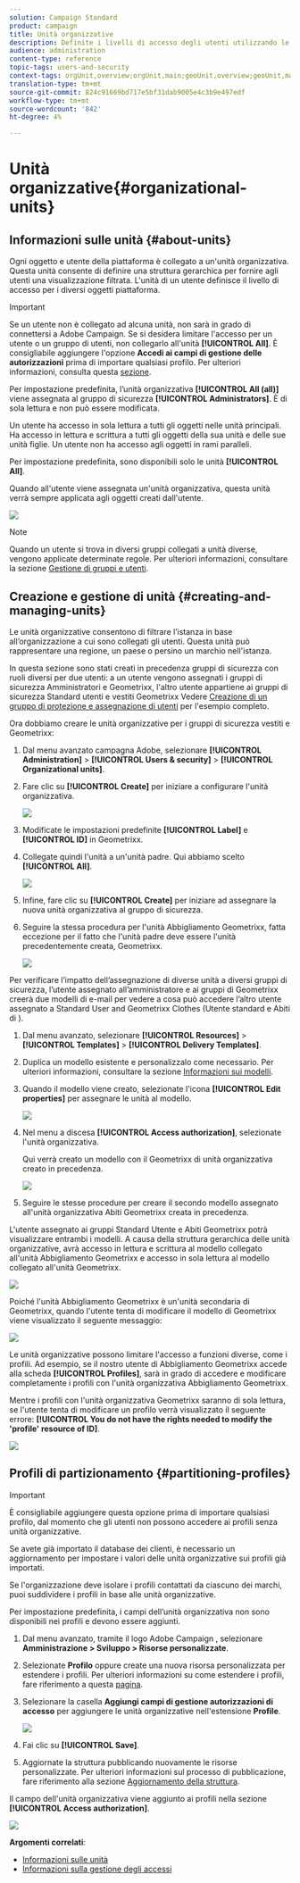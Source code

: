 ```yaml
---
solution: Campaign Standard
product: campaign
title: Unità organizzative
description: Definite i livelli di accesso degli utenti utilizzando le unità organizzative.
audience: administration
content-type: reference
topic-tags: users-and-security
context-tags: orgUnit,overview;orgUnit,main;geoUnit,overview;geoUnit,main
translation-type: tm+mt
source-git-commit: 824c91669bd717e5bf31dab9005e4c3b9e497edf
workflow-type: tm+mt
source-wordcount: '842'
ht-degree: 4%

---
```



# Unità organizzative{#organizational-units}

## Informazioni sulle unità {#about-units}

Ogni oggetto e utente della piattaforma è collegato a un&#39;unità organizzativa. Questa unità consente di definire una struttura gerarchica per fornire agli utenti una visualizzazione filtrata. L&#39;unità di un utente definisce il livello di accesso per i diversi oggetti piattaforma.

>[!IMPORTANT]
>
>Se un utente non è collegato ad alcuna unità, non sarà in grado di connettersi a  Adobe Campaign. Se si desidera limitare l&#39;accesso per un utente o un gruppo di utenti, non collegarlo all&#39;unità **[!UICONTROL All]**. È consigliabile aggiungere l&#39;opzione **Accedi ai campi di gestione delle autorizzazioni** prima di importare qualsiasi profilo. Per ulteriori informazioni, consulta questa [sezione](../../administration/using/organizational-units.md#partitioning-profiles).
>
>Per impostazione predefinita, l’unità organizzativa **[!UICONTROL All (all)]** viene assegnata al gruppo di sicurezza **[!UICONTROL Administrators]**. È di sola lettura e non può essere modificata.

Un utente ha accesso in sola lettura a tutti gli oggetti nelle unità principali. Ha accesso in lettura e scrittura a tutti gli oggetti della sua unità e delle sue unità figlie. Un utente non ha accesso agli oggetti in rami paralleli.

Per impostazione predefinita, sono disponibili solo le unità **[!UICONTROL All]**.

Quando all&#39;utente viene assegnata un&#39;unità organizzativa, questa unità verrà sempre applicata agli oggetti creati dall&#39;utente.

![](assets/user_management_2.png)

>[!NOTE]
>
>Quando un utente si trova in diversi gruppi collegati a unità diverse, vengono applicate determinate regole. Per ulteriori informazioni, consultare la sezione [Gestione di gruppi e utenti](../../administration/using/managing-groups-and-users.md).

## Creazione e gestione di unità {#creating-and-managing-units}

Le unità organizzative consentono di filtrare l’istanza in base all’organizzazione a cui sono collegati gli utenti. Questa unità può rappresentare una regione, un paese o persino un marchio nell&#39;istanza.

In questa sezione sono stati creati in precedenza gruppi di sicurezza con ruoli diversi per due utenti: a un utente vengono assegnati i gruppi di sicurezza Amministratori e Geometrixx, l&#39;altro utente appartiene ai gruppi di sicurezza Standard utenti e vestiti Geometrixx Vedere [Creazione di un gruppo di protezione e assegnazione di utenti](../../administration/using/managing-groups-and-users.md#creating-a-security-group-and-assigning-users) per l&#39;esempio completo.

Ora dobbiamo creare le unità organizzative per i gruppi di sicurezza vestiti e Geometrixx:

1. Dal menu avanzato  campagna Adobe, selezionare **[!UICONTROL Administration]** > **[!UICONTROL Users & security]** > **[!UICONTROL Organizational units]**.
1. Fare clic su **[!UICONTROL Create]** per iniziare a configurare l&#39;unità organizzativa.

   ![](assets/manage_units_1.png)

1. Modificate le impostazioni predefinite **[!UICONTROL Label]** e **[!UICONTROL ID]** in Geometrixx.
1. Collegate quindi l&#39;unità a un&#39;unità padre. Qui abbiamo scelto **[!UICONTROL All]**.

   ![](assets/manage_units_2.png)

1. Infine, fare clic su **[!UICONTROL Create]** per iniziare ad assegnare la nuova unità organizzativa al gruppo di sicurezza.
1. Seguire la stessa procedura per l&#39;unità Abbigliamento Geometrixx, fatta eccezione per il fatto che l&#39;unità padre deve essere l&#39;unità precedentemente creata, Geometrixx.

   ![](assets/manage_units_3.png)

Per verificare l’impatto dell’assegnazione di diverse unità a diversi gruppi di sicurezza, l’utente assegnato all’amministratore e ai gruppi di Geometrixx creerà due modelli di e-mail per vedere a cosa può accedere l’altro utente assegnato a Standard User and Geometrixx Clothes (Utente standard e Abiti di ).

1. Dal menu avanzato, selezionare **[!UICONTROL Resources]** > **[!UICONTROL Templates]** > **[!UICONTROL Delivery Templates]**.
1. Duplica un modello esistente e personalizzalo come necessario. Per ulteriori informazioni, consultare la sezione [Informazioni sui modelli](../../start/using/marketing-activity-templates.md).
1. Quando il modello viene creato, selezionate l&#39;icona **[!UICONTROL Edit properties]** per assegnare le unità al modello.

   ![](assets/manage_units_6.png)

1. Nel menu a discesa **[!UICONTROL Access authorization]**, selezionate l&#39;unità organizzativa.

   Qui verrà creato un modello con il Geometrixx di unità organizzativa creato in precedenza.

   ![](assets/manage_units_5.png)

1. Seguire le stesse procedure per creare il secondo modello assegnato all&#39;unità organizzativa Abiti Geometrixx creata in precedenza.

L&#39;utente assegnato ai gruppi Standard Utente e Abiti Geometrixx potrà visualizzare entrambi i modelli. A causa della struttura gerarchica delle unità organizzative, avrà accesso in lettura e scrittura al modello collegato all&#39;unità Abbigliamento Geometrixx e accesso in sola lettura al modello collegato all&#39;unità Geometrixx.

![](assets/manage_units_7.png)

Poiché l&#39;unità Abbigliamento Geometrixx è un&#39;unità secondaria di Geometrixx, quando l&#39;utente tenta di modificare il modello di Geometrixx viene visualizzato il seguente messaggio:

![](assets/manage_units_8.png)

Le unità organizzative possono limitare l&#39;accesso a funzioni diverse, come i profili. Ad esempio, se il nostro utente di Abbigliamento Geometrixx accede alla scheda **[!UICONTROL Profiles]**, sarà in grado di accedere e modificare completamente i profili con l&#39;unità organizzativa Abbigliamento Geometrixx.

Mentre i profili con l&#39;unità organizzativa Geometrixx saranno di sola lettura, se l&#39;utente tenta di modificare un profilo verrà visualizzato il seguente errore: **[!UICONTROL You do not have the rights needed to modify the 'profile' resource of ID]**.

![](assets/manage_units_10.png)

## Profili di partizionamento {#partitioning-profiles}

>[!IMPORTANT]
>
>È consigliabile aggiungere questa opzione prima di importare qualsiasi profilo, dal momento che gli utenti non possono accedere ai profili senza unità organizzative.
>
>Se avete già importato il database dei clienti, è necessario un aggiornamento per impostare i valori delle unità organizzative sui profili già importati.

Se l&#39;organizzazione deve isolare i profili contattati da ciascuno dei marchi, puoi suddividere i profili in base alle unità organizzative.

Per impostazione predefinita, i campi dell’unità organizzativa non sono disponibili nei profili e devono essere aggiunti.

1. Dal menu avanzato, tramite il logo Adobe Campaign , selezionare **Amministrazione > Sviluppo > Risorse personalizzate**.
1. Selezionate **Profilo** oppure create una nuova risorsa personalizzata per estendere i profili. Per ulteriori informazioni su come estendere i profili, fare riferimento a questa [pagina](../../developing/using/extending-the-profile-resource-with-a-new-field.md#step-1--extend-the-profile-resource).
1. Selezionare la casella **Aggiungi campi di gestione autorizzazioni di accesso** per aggiungere le unità organizzative nell&#39;estensione **Profile**.

   ![](assets/user_management_9.png)

1. Fai clic su **[!UICONTROL Save]**.
1. Aggiornate la struttura pubblicando nuovamente le risorse personalizzate. Per ulteriori informazioni sul processo di pubblicazione, fare riferimento alla sezione [Aggiornamento della struttura](../../developing/using/updating-the-database-structure.md).

Il campo dell&#39;unità organizzativa viene aggiunto ai profili nella sezione **[!UICONTROL Access authorization]**.

![](assets/user_management_10.png)

**Argomenti correlati**:

* [Informazioni sulle unità](../../administration/using/organizational-units.md#about-units)
* [Informazioni sulla gestione degli accessi](../../administration/using/about-access-management.md)

